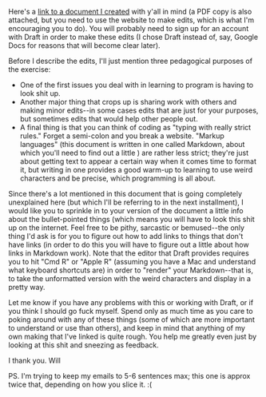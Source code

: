 Here's a [link to a document I created](https://draftin.com/documents/804308?token=P4OkClU0Bi8qp0AUx8a75m9xOq3FBwB9wZwutzbaYga_g7_1HHseJAY71Uv_q9QeFCWp4U-XW0jA5bbppk13hgM) with y'all in mind (a PDF copy is also attached, but you need to use the website to make edits, which is what I'm encouraging you to do). You will probably need to sign up for an account with Draft in order to make these edits (I chose Draft instead of, say, Google Docs for reasons that will become clear later).

Before I describe the edits, I'll just mention three pedagogical purposes of the exercise:

- One of the first issues you deal with in learning to program is having to look shit up. 
- Another major thing that crops up is sharing work with others and making minor edits--in some cases edits that are just for your purposes, but sometimes edits that would help other people out. 
- A final thing is that you can think of coding as "typing with really strict rules." Forget a semi-colon and you break a website. "Markup languages" (this document is written in one called Markdown, about which you'll need to find out a little ) are rather less strict; they're just about getting text to appear a certain way when it comes time to format it, but writing in one provides a good warm-up to learning to use weird characters and be precise, which programming is all about.


Since there's a lot mentioned in this document that is going completely unexplained here (but which I'll be referring to in the next installment), I would like you to sprinkle in to your version of the document a little info about the bullet-pointed things (which means you will have to look this shit up on the internet. Feel free to be pithy, sarcastic or bemused--the only thing I'd ask is for you to figure out how to add links to things that don't have links (in order to do this you will have to figure out a little about how links in Markdown work). Note that the editor that Draft provides requires you to hit "Cmd R" or "Apple R" (assuming you have a Mac and understand what keyboard shortcuts are) in order to "render" your Markdown--that is, to take the unformatted version with the weird characters and display in a pretty way.

Let me know if you have any problems with this or working with Draft, or if you think I should go fuck myself. Spend only as much time as you care to poking around with any of these things (some of which are more important to understand or use than others), and keep in mind that anything of my own making that I've linked is quite rough. You help me greatly even just by looking at this shit and sneezing as feedback.

I thank you.
Will

PS. I'm trying to keep my emails to 5-6 sentences max; this one is approx twice that, depending on how you slice it. :(

